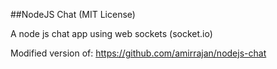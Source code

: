 ##NodeJS Chat (MIT License)

A node js chat app using web sockets (socket.io)

Modified version of: https://github.com/amirrajan/nodejs-chat
